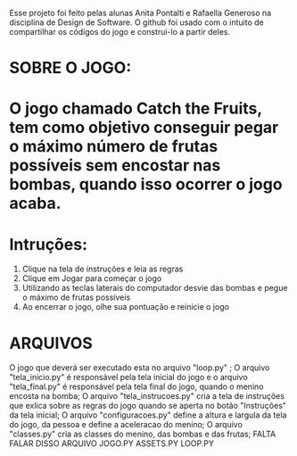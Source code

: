 Esse projeto foi feito pelas alunas Anita Pontalti e Rafaella Generoso na disciplina de Design de Software. O github foi usado com o intuito de compartilhar os códigos do jogo e construi-lo a partir deles.

# SOBRE O JOGO:
 # O jogo chamado Catch the Fruits, tem como objetivo conseguir pegar o máximo número de frutas possíveis sem encostar nas bombas, quando isso ocorrer o jogo acaba. 

# Intruções:
1. Clique na tela de instruções e leia as regras
2. Clique em Jogar para começar o jogo
3. Utilizando as teclas laterais do computador desvie das bombas e pegue o máximo de frutas possíveis
4. Ao encerrar o jogo, olhe sua pontuação e reinicie o jogo

# ARQUIVOS
O jogo que deverá ser executado esta no arquivo "loop.py" ;
O arquivo "tela_inicio.py" é responsável pela tela inicial do jogo e o arquivo "tela_final.py" é responsável pela tela final do jogo, quando o menino encosta na bomba;
O arquivo "tela_instrucoes.py" cria a tela de instruções que exlica sobre as regras do jogo quando se aperta no botão "Instruções" da tela inicial;
O arquivo "configuracoes.py" define a altura e largula da tela do jogo, da pessoa e define a aceleracao do menino;
O arquivo "classes.py" cria as classes do menino, das bombas e das frutas;
FALTA FALAR DISSO ARQUIVO JOGO.PY ASSETS.PY LOOP.PY
